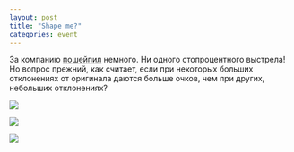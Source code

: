 ```yaml
---
layout: post
title: "Shape me?"
categories: event
---
```

За компанию [пошейпил](https://shape.method.ac/) немного. Ни одного стопроцентного выстрела! Но вопрос прежний, как считает, если при некоторых больших отклонениях от оригинала даются больше очков, чем при других, небольших отклонениях?

![](https://pics.livejournal.com/quillcraft/pic/001k3r5q)

![](https://pics.livejournal.com/quillcraft/pic/001k423a)

![](https://pics.livejournal.com/quillcraft/pic/001k54x9)